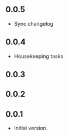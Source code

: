 ## 0.0.5

- Sync changelog

## 0.0.4

- Housekeeping tasks

## 0.0.3
## 0.0.2

## 0.0.1

- Initial version.
